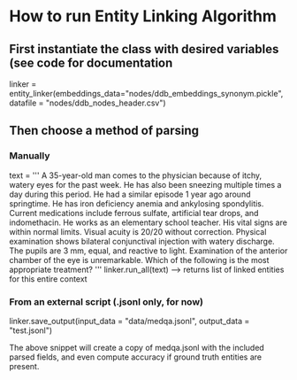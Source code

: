 # How to run Entity Linking Algorithm

## First instantiate the class with desired variables (see code for documentation
linker = entity_linker(embeddings_data="nodes/ddb_embeddings_synonym.pickle",
                 datafile = "nodes/ddb_nodes_header.csv")
                 
## Then choose a method of parsing

### Manually

text = 
'''
A 35-year-old man comes to the physician because of itchy, 
watery eyes for the past week. He has also been sneezing multiple times a 
day during this period. He had a similar episode 1 year ago around springtime. 
He has iron deficiency anemia and ankylosing spondylitis. Current medications 
include ferrous sulfate, artificial tear drops, and indomethacin. He works as 
an elementary school teacher. His vital signs are within normal limits. Visual 
acuity is 20/20 without correction. Physical examination shows bilateral conjunctival 
injection with watery discharge. The pupils are 3 mm, equal, and reactive to light. 
Examination of the anterior chamber of the eye is unremarkable. Which of the following 
is the most appropriate treatment?
'''
linker.run_all(text) --> returns list of linked entities for this entire context

### From an external script (.jsonl only, for now)
linker.save_output(input_data = "data/medqa.jsonl", output_data = "test.jsonl")

The above snippet will create a copy of medqa.jsonl with the included parsed fields,
and even compute accuracy if ground truth entities are present.
                 
                 
